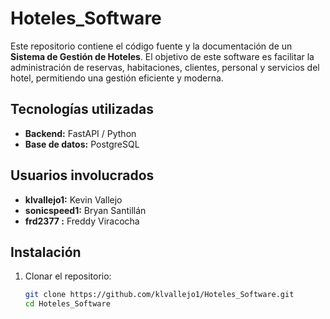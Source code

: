 # Hoteles_Software

Este repositorio contiene el código fuente y la documentación de un **Sistema de Gestión de Hoteles**. El objetivo de este software es facilitar la administración de reservas, habitaciones, clientes, personal y servicios del hotel, permitiendo una gestión eficiente y moderna.

## Tecnologías utilizadas

- **Backend:** FastAPI / Python
- **Base de datos:** PostgreSQL
  
## Usuarios involucrados

- **klvallejo1:** Kevin Vallejo
- **sonicspeed1:** Bryan Santillán
- **frd2377 :** Freddy Viracocha


## Instalación

1. Clonar el repositorio:
   ```bash
   git clone https://github.com/klvallejo1/Hoteles_Software.git
   cd Hoteles_Software
